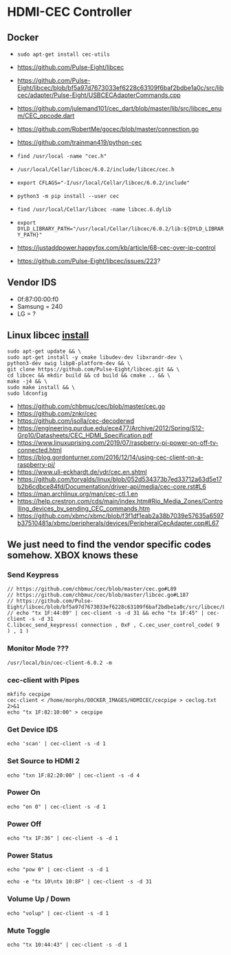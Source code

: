 # HDMI-CEC Controller

## Docker
- `sudo apt-get install cec-utils`

- https://github.com/Pulse-Eight/libcec
- https://github.com/Pulse-Eight/libcec/blob/bf5a97d7673033ef6228c63109f6baf2bdbe1a0c/src/libcec/adapter/Pulse-Eight/USBCECAdapterCommands.cpp
- https://github.com/julemand101/cec_dart/blob/master/lib/src/libcec_enum/CEC_opcode.dart
- https://github.com/RobertMe/gocec/blob/master/connection.go
- https://github.com/trainman419/python-cec
- `find /usr/local -name "cec.h"`
- `/usr/local/Cellar/libcec/6.0.2/include/libcec/cec.h`
- `export CFLAGS="-I/usr/local/Cellar/libcec/6.0.2/include"`
- `python3 -m pip install --user cec`
- `find /usr/local/Cellar/libcec -name libcec.6.dylib`
- `export DYLD_LIBRARY_PATH="/usr/local/Cellar/libcec/6.0.2/lib:${DYLD_LIBRARY_PATH}"`
- https://justaddpower.happyfox.com/kb/article/68-cec-over-ip-control
- https://github.com/Pulse-Eight/libcec/issues/223?

## Vendor IDS

- 0f:87:00:00:f0
- Samsung = 240
- LG = ?

## Linux libcec [install](https://github.com/Pulse-Eight/libcec/blob/master/docs/README.linux.md)

```
sudo apt-get update && \
sudo apt-get install -y cmake libudev-dev libxrandr-dev \
python3-dev swig libp8-platform-dev && \
git clone https://github.com/Pulse-Eight/libcec.git && \
cd libcec && mkdir build && cd build && cmake .. && \
make -j4 && \
sudo make install && \
sudo ldconfig
```

- https://github.com/chbmuc/cec/blob/master/cec.go
- https://github.com/znkr/cec
- https://github.com/jsolla/cec-decoderwd
- https://engineering.purdue.edu/ece477/Archive/2012/Spring/S12-Grp10/Datasheets/CEC_HDMI_Specification.pdf
- https://www.linuxuprising.com/2019/07/raspberry-pi-power-on-off-tv-connected.html
- https://blog.gordonturner.com/2016/12/14/using-cec-client-on-a-raspberry-pi/
- https://www.uli-eckhardt.de/vdr/cec.en.shtml
- https://github.com/torvalds/linux/blob/052d534373b7ed33712a63d5e17b2b6cdbce84fd/Documentation/driver-api/media/cec-core.rst#L6
- https://man.archlinux.org/man/cec-ctl.1.en
- https://help.crestron.com/cds/main/index.htm#Rio_Media_Zones/Controlling_devices_by_sending_CEC_commands.htm
- https://github.com/xbmc/xbmc/blob/f3f1df1eab2a38b7039e57635a6597b37510481a/xbmc/peripherals/devices/PeripheralCecAdapter.cpp#L67

## We just need to find the vendor specific codes somehow. XBOX knows these


### Send Keypress

```
// https://github.com/chbmuc/cec/blob/master/cec.go#L89
// https://github.com/chbmuc/cec/blob/master/libcec.go#L187
// https://github.com/Pulse-Eight/libcec/blob/bf5a97d7673033ef6228c63109f6baf2bdbe1a0c/src/libcec/LibCECC.cpp#L355
// echo "tx 1F:44:09" | cec-client -s -d 31 && echo "tx 1F:45" | cec-client -s -d 31
C.libcec_send_keypress( connection , 0xF , C.cec_user_control_code( 9 ) , 1 )
```

### Monitor Mode ???

```
/usr/local/bin/cec-client-6.0.2 -m
```

### cec-client with Pipes

```
mkfifo cecpipe
cec-client < /home/morphs/DOCKER_IMAGES/HDMICEC/cecpipe > ceclog.txt 2>&1
echo "tx 1F:82:10:00" > cecpipe
```

### Get Device IDS

```
echo 'scan' | cec-client -s -d 1
```

### Set Source to HDMI 2

```
echo "txn 1F:82:20:00" | cec-client -s -d 4
```

### Power On

```
echo "on 0" | cec-client -s -d 1
```

### Power Off

```
echo "tx 1F:36" | cec-client -s -d 1
```

### Power Status

```
echo "pow 0" | cec-client -s -d 1
```

```
echo -e "tx 10\ntx 10:8F" | cec-client -s -d 31
```

### Volume Up / Down

```
echo "volup" | cec-client -s -d 1
```

### Mute Toggle

```
echo "tx 10:44:43" | cec-client -s -d 1
```
